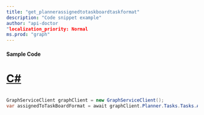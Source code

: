 ```yaml
---
title: "get_plannerassignedtotaskboardtaskformat"
description: "Code snippet example" 
author: "api-doctor
"localization_priority: Normal
ms.prod: "graph"
--- 
```

#### Sample Code
# [C#](#tab/Csharp)

```C#

GraphServiceClient graphClient = new GraphServiceClient();
var assignedToTaskBoardFormat = await graphClient.Planner.Tasks.Tasks.AssignedToTaskBoardFormat.Request().GetAsync();

```